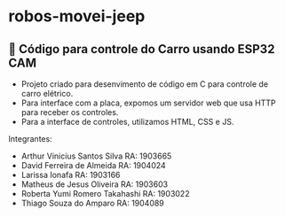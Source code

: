 # robos-movei-jeep

## :car:  Código para controle do Carro usando ESP32 CAM

- Projeto criado para desenvimento de código em C para controle de carro elétrico.
- Para interface com a placa, expomos um servidor web que usa HTTP para receber os controles.
- Para a interface de controles, utilizamos HTML, CSS e JS.


Integrantes:
- Arthur Vinicius Santos Silva RA: 1903665
- David Ferreira de Almeida RA: 1904024
- Larissa Ionafa RA: 1903166
- Matheus de Jesus Oliveira RA: 1903603
- Roberta Yumi Romero Takahashi RA: 1903022
- Thiago Souza do Amparo  RA: 1904089
